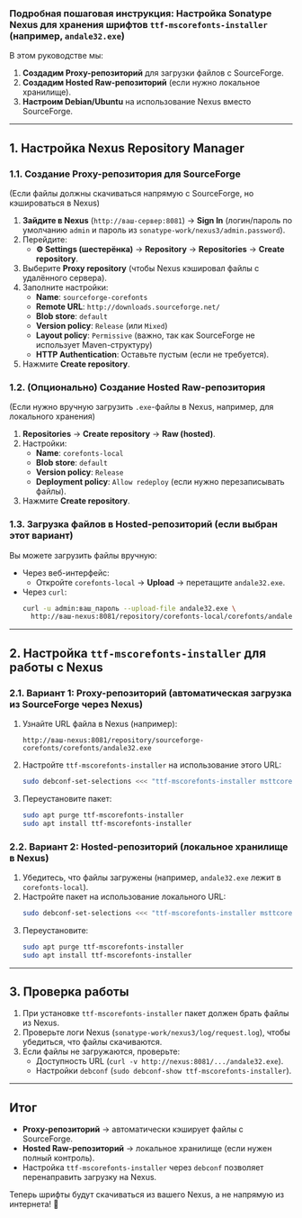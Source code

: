 ### **Подробная пошаговая инструкция: Настройка Sonatype Nexus для хранения шрифтов `ttf-mscorefonts-installer` (например, `andale32.exe`)**  

В этом руководстве мы:  
1. **Создадим Proxy-репозиторий** для загрузки файлов с SourceForge.  
2. **Создадим Hosted Raw-репозиторий** (если нужно локальное хранилище).  
3. **Настроим Debian/Ubuntu** на использование Nexus вместо SourceForge.  

---

## **1. Настройка Nexus Repository Manager**  

### **1.1. Создание Proxy-репозитория для SourceForge**  
(Если файлы должны скачиваться напрямую с SourceForge, но кэшироваться в Nexus)  

1. **Зайдите в Nexus** (`http://ваш-сервер:8081`) → **Sign In** (логин/пароль по умолчанию `admin` и пароль из `sonatype-work/nexus3/admin.password`).  
2. Перейдите:  
   - **⚙ Settings (шестерёнка)** → **Repository** → **Repositories** → **Create repository**.  
3. Выберите **Proxy repository** (чтобы Nexus кэшировал файлы с удалённого сервера).  
4. Заполните настройки:  
   - **Name**: `sourceforge-corefonts`  
   - **Remote URL**: `http://downloads.sourceforge.net/`  
   - **Blob store**: `default`  
   - **Version policy**: `Release` (или `Mixed`)  
   - **Layout policy**: `Permissive` (важно, так как SourceForge не использует Maven-структуру)  
   - **HTTP Authentication**: Оставьте пустым (если не требуется).  
5. Нажмите **Create repository**.  

### **1.2. (Опционально) Создание Hosted Raw-репозитория**  
(Если нужно вручную загрузить `.exe`-файлы в Nexus, например, для локального хранения)  

1. **Repositories** → **Create repository** → **Raw (hosted)**.  
2. Настройки:  
   - **Name**: `corefonts-local`  
   - **Blob store**: `default`  
   - **Version policy**: `Release`  
   - **Deployment policy**: `Allow redeploy` (если нужно перезаписывать файлы).  
3. Нажмите **Create repository**.  

### **1.3. Загрузка файлов в Hosted-репозиторий (если выбран этот вариант)**  
Вы можете загрузить файлы вручную:  
- Через веб-интерфейс:  
  - Откройте `corefonts-local` → **Upload** → перетащите `andale32.exe`.  
- Через `curl`:  
  ```bash
  curl -u admin:ваш_пароль --upload-file andale32.exe \
    http://ваш-nexus:8081/repository/corefonts-local/corefonts/andale32.exe
  ```

---

## **2. Настройка `ttf-mscorefonts-installer` для работы с Nexus**  

### **2.1. Вариант 1: Proxy-репозиторий (автоматическая загрузка из SourceForge через Nexus)**  
1. Узнайте URL файла в Nexus (например):  
   ```
   http://ваш-nexus:8081/repository/sourceforge-corefonts/corefonts/andale32.exe
   ```
2. Настройте `ttf-mscorefonts-installer` на использование этого URL:  
   ```bash
   sudo debconf-set-selections <<< "ttf-mscorefonts-installer msttcorefonts/dlurl string http://ваш-nexus:8081/repository/sourceforge-corefonts/corefonts/"
   ```
3. Переустановите пакет:  
   ```bash
   sudo apt purge ttf-mscorefonts-installer
   sudo apt install ttf-mscorefonts-installer
   ```

### **2.2. Вариант 2: Hosted-репозиторий (локальное хранилище в Nexus)**  
1. Убедитесь, что файлы загружены (например, `andale32.exe` лежит в `corefonts-local`).  
2. Настройте пакет на использование локального URL:  
   ```bash
   sudo debconf-set-selections <<< "ttf-mscorefonts-installer msttcorefonts/dlurl string http://ваш-nexus:8081/repository/corefonts-local/corefonts/"
   ```
3. Переустановите:  
   ```bash
   sudo apt purge ttf-mscorefonts-installer
   sudo apt install ttf-mscorefonts-installer
   ```

---

## **3. Проверка работы**  
1. При установке `ttf-mscorefonts-installer` пакет должен брать файлы из Nexus.  
2. Проверьте логи Nexus (`sonatype-work/nexus3/log/request.log`), чтобы убедиться, что файлы скачиваются.  
3. Если файлы не загружаются, проверьте:  
   - Доступность URL (`curl -v http://nexus:8081/.../andale32.exe`).  
   - Настройки `debconf` (`sudo debconf-show ttf-mscorefonts-installer`).  

---

## **Итог**  
- **Proxy-репозиторий** → автоматически кэширует файлы с SourceForge.  
- **Hosted Raw-репозиторий** → локальное хранилище (если нужен полный контроль).  
- Настройка `ttf-mscorefonts-installer` через `debconf` позволяет перенаправить загрузку на Nexus.  

Теперь шрифты будут скачиваться из вашего Nexus, а не напрямую из интернета! 🚀